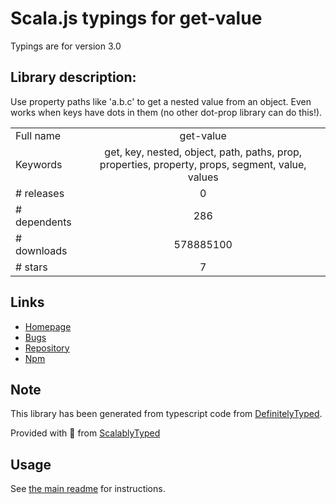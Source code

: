 
# Scala.js typings for get-value

Typings are for version 3.0

## Library description:
Use property paths like 'a.b.c' to get a nested value from an object. Even works when keys have dots in them (no other dot-prop library can do this!).

|                    |                 |
| ------------------ | :-------------: |
| Full name          | get-value |
| Keywords           | get, key, nested, object, path, paths, prop, properties, property, props, segment, value, values |
| # releases         | 0 |
| # dependents       | 286 |
| # downloads        | 578885100 |
| # stars            | 7 |

## Links
- [Homepage](https://github.com/jonschlinkert/get-value)
- [Bugs](https://github.com/jonschlinkert/get-value/issues)
- [Repository](https://github.com/jonschlinkert/get-value)
- [Npm](https://www.npmjs.com/package/get-value)
    


## Note
This library has been generated from typescript code from [DefinitelyTyped](https://definitelytyped.org).

Provided with :purple_heart: from [ScalablyTyped](https://github.com/oyvindberg/ScalablyTyped)

## Usage
See [the main readme](../../readme.md) for instructions.


